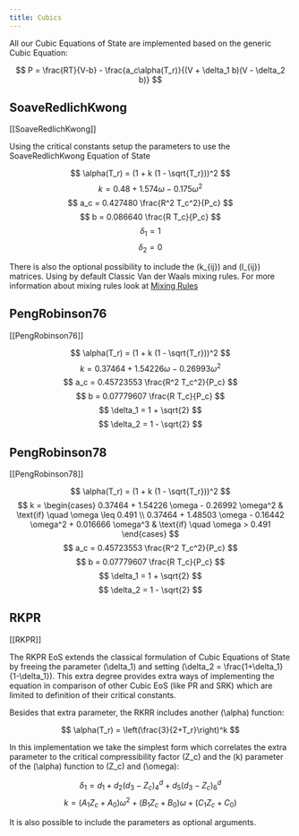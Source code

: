 ```yaml
---
title: Cubics
---
```


All our Cubic Equations of State are implemented based on the generic Cubic
Equation:

$$
    P = \frac{RT}{V-b} - \frac{a_c\alpha(T_r)}{(V + \delta_1 b)(V - \delta_2 b)}
$$

## SoaveRedlichKwong
[[SoaveRedlichKwong]]

Using the critical constants setup the parameters to use the 
SoaveRedlichKwong Equation of State

$$ \alpha(T_r) = (1 + k (1 - \sqrt{T_r}))^2 $$
$$ k = 0.48 + 1.574 \omega - 0.175 \omega^2  $$
$$ a_c = 0.427480  \frac{R^2 T_c^2}{P_c} $$
$$ b = 0.086640  \frac{R T_c}{P_c} $$
$$ \delta_1 = 1 $$
$$ \delta_2 = 0 $$

There is also the optional possibility to include the \(k_{ij}\) and \(l_{ij}\)
matrices. Using by default Classic Van der Waals mixing rules. For more information
about mixing rules look at [Mixing Rules](mixing.md)

## PengRobinson76
[[PengRobinson76]]

$$ \alpha(T_r) = (1 + k (1 - \sqrt{T_r}))^2 $$
$$ k = 0.37464 + 1.54226 \omega - 0.26993 \omega^2 $$
$$ a_c = 0.45723553  \frac{R^2 T_c^2}{P_c} $$
$$ b = 0.07779607 \frac{R T_c}{P_c} $$
$$ \delta_1 = 1 + \sqrt{2} $$
$$ \delta_2 = 1 - \sqrt{2} $$

## PengRobinson78
[[PengRobinson78]]

$$ \alpha(T_r) = (1 + k (1 - \sqrt{T_r}))^2 $$
$$
k =
\begin{cases} 
0.37464 + 1.54226 \omega - 0.26992 \omega^2 & \text{if} \quad \omega \leq 0.491 \\
0.37464 + 1.48503 \omega - 0.16442 \omega^2 + 0.016666 \omega^3 & \text{if} \quad \omega > 0.491
\end{cases}
$$
$$ a_c = 0.45723553  \frac{R^2 T_c^2}{P_c} $$
$$ b = 0.07779607  \frac{R T_c}{P_c} $$
$$ \delta_1 = 1 + \sqrt{2} $$
$$ \delta_2 = 1 - \sqrt{2} $$



## RKPR
[[RKPR]]

The RKPR EoS extends the classical formulation of Cubic Equations of State by
freeing the parameter \(\delta_1\) and setting 
\(\delta_2 = \frac{1+\delta_1}{1-\delta_1}\).
This extra degree provides extra ways of implementing the equation in
comparison of other Cubic EoS (like PR and SRK) which are limited to
definition of their critical constants.

Besides that extra parameter, the RKRR includes another \(\alpha\)
function:

$$
 \alpha(T_r) = \left(\frac{3}{2+T_r}\right)^k
$$

In this implementation we take the simplest form which correlates
the extra parameter to the critical compressibility factor \(Z_c\) and
the \(k\) parameter of the \(\alpha\) function to \(Z_c\) and \(\omega\):

$$ \delta_1 = d_1 + d_2 (d_3 - Z_c)^d_4 + d_5 (d_3 - Z_c) ^ d_6 $$
$$ k = (A_1  Z_c + A_0)\omega^2 + (B_1 Z_c + B_0)\omega + (C_1 Z_c + C_0) $$

It is also possible to include the parameters as optional arguments.